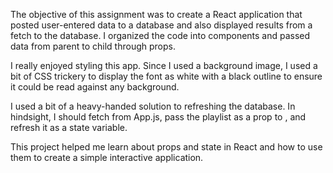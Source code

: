 The objective of this assignment was to create a React application that posted user-entered data to a database and also displayed results from a fetch to the database. I organized the code into components and passed data from parent to child through props.

I really enjoyed styling this app. Since I used a background image, I used a bit of CSS trickery to display the font as white with a black outline to ensure it could be read against any background.

I used a bit of a heavy-handed solution to refreshing the database. In hindsight, I should fetch from App.js, pass the playlist as a prop to <Playlist />, and refresh it as a state variable.

This project helped me learn about props and state in React and how to use them to create a simple interactive application.
